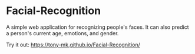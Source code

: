 # Facial-Recognition

A simple web application for recognizing people's faces.
It can also predict a person's current age, emotions, and gender.

Try it out: https://tony-mk.github.io/Facial-Recognition/
